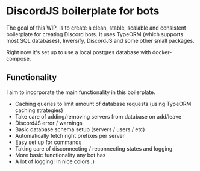 # DiscordJS boilerplate for bots

The goal of this WIP, is to create a clean, stable, scalable and consistent boilerplate for creating Discord bots.
It uses TypeORM (which supports most SQL databases), Inversify, DiscordJS and some other small packages.

Right now it's set up to use a local postgres database with docker-compose. 

## Functionality
I aim to incorporate the main functionality in this boilerplate.

- Caching queries to limit amount of database requests (using TypeORM caching strategies)
- Take care of adding/removing servers from database on add/leave
- DiscordJS error / warnings
- Basic database schema setup (servers / users / etc)
- Automatically fetch right prefixes per server
- Easy set up for commands
- Taking care of disconnecting / reconnecting states and logging
- More basic functionality any bot has
- A lot of logging! In nice colors ;)
